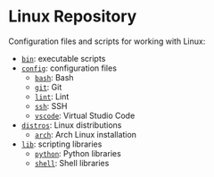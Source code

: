 # Linux Repository
Configuration files and scripts for working with Linux:
- [`bin`](bin/README.md): executable scripts
- [`config`](config/README.md): configuration files
  - [`bash`](config/bash/README.md): Bash
  - [`git`](config/git/README.md): Git
  - [`lint`](config/lint/README.md): Lint
  - [`ssh`](config/ssh/README.md): SSH
  - [`vscode`](config/vscode/README.md): Virtual Studio Code
- [`distros`](distros/README.md): Linux distributions
  - [`arch`](distros/arch/README.md): Arch Linux installation
- [`lib`](lib/README.md): scripting libraries
  - [`python`](lib/python/README.md): Python libraries
  - [`shell`](lib/shell/README.md): Shell libraries
